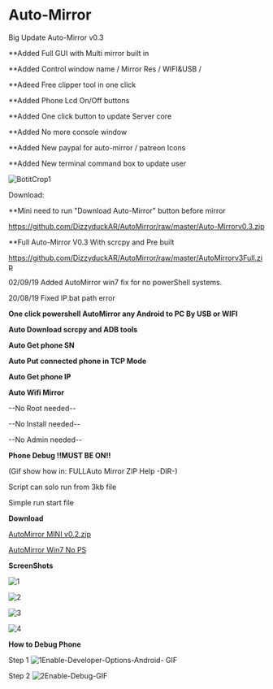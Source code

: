 # Auto-Mirror
Big Update Auto-Mirror v0.3

**Added Full GUI with Multi mirror built in

**Added Control window name / Mirror Res / WIFI&USB /

**Adeed Free clipper tool in one click

**Added Phone Lcd On/Off buttons

**Added One click button to update Server core

**Added No more console window

**Added New paypal for auto-mirror / patreon Icons

**Added New terminal command box to update user



![BotitCrop1](https://user-images.githubusercontent.com/52171360/65166947-4fa29180-da4a-11e9-8bba-c8ef3ae8cd62.png)


Download:

**Mini need to run "Download Auto-Mirror" button before mirror

https://github.com/DizzyduckAR/AutoMirror/raw/master/Auto-Mirrorv0.3.zip


**Full Auto-Mirror V0.3 With scrcpy and Pre built

https://github.com/DizzyduckAR/AutoMirror/raw/master/AutoMirrorv3Full.zip





02/09/19 Added AutoMirror win7 fix for no powerShell systems.

20/08/19 Fixed IP.bat path error

**One click powershell AutoMirror any Android to PC By USB or WIFI**

**Auto Download scrcpy and ADB tools**

**Auto Get phone SN**

**Auto Put connected phone in TCP Mode**

**Auto Get phone IP**

**Auto Wifi Mirror**

--No Root needed--

--No Install needed--

--No Admin needed--

**Phone Debug !!MUST BE ON!!**

(Gif show how in: FULLAuto Mirror ZIP Help -DIR-)

Script can solo run from 3kb file

Simple run start file



**Download**

[AutoMirror MINI v0.2.zip](https://github.com/DizzyduckAR/AutoMirror/raw/master/AutoMirror%20MINI%20v0.2.zip) 




 
[AutoMirror Win7 No PS](https://github.com/DizzyduckAR/AutoMirror/raw/master/AutoMirror%20Win7-NOPS.zip)





**ScreenShots**



![1](https://user-images.githubusercontent.com/52171360/63218202-dbc94c80-c15e-11e9-9229-6c4cbb2e6881.png)

![2](https://user-images.githubusercontent.com/52171360/63218270-dd474480-c15f-11e9-863c-30ecf36b7d11.png)

![3](https://user-images.githubusercontent.com/52171360/63210222-688af080-c0f4-11e9-9221-e14699834c62.png)

![4](https://user-images.githubusercontent.com/52171360/63210224-6aed4a80-c0f4-11e9-934e-044cc4853b78.png)


**How to Debug Phone**

Step 1
![1Enable-Developer-Options-Android- GIF](https://user-images.githubusercontent.com/52171360/63210271-dafbd080-c0f4-11e9-8b32-18f4d4386272.gif)

Step 2
![2Enable-Debug-GIF](https://user-images.githubusercontent.com/52171360/63210272-dd5e2a80-c0f4-11e9-9849-f7254db6ff24.gif)
